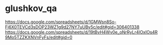 # glushkov_qa

https://docs.google.com/spreadsheets/d/1GMWsn8So-Fj6X0TEVCd3sDOP23WZ1g9d27NY7uUBv5c/edit#gid=306401338
https://docs.google.com/spreadsheets/d/19tBvH4Wv0e_oNrRyLr4lOxIOs4R9Mo5TZZKXNVnFyFs/edit#gid=0